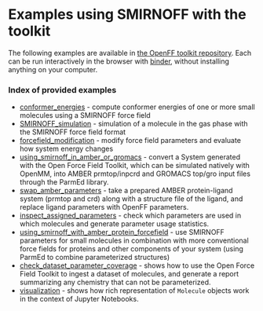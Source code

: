# Examples using SMIRNOFF with the toolkit

The following examples are available in [the OpenFF toolkit repository](https://github.com/openforcefield/openff-toolkit/tree/master/examples). Each can be run interactively in the browser with [binder](https://mybinder.org/v2/gh/openforcefield/openforcefield/master?filepath=%2Fexamples%2F), without installing anything on your computer.

### Index of provided examples

* [conformer_energies](https://github.com/openforcefield/openff-toolkit/tree/master/examples/conformer_energies) - compute conformer energies of one or more small molecules using a SMIRNOFF force field
* [SMIRNOFF_simulation](https://github.com/openforcefield/openff-toolkit/tree/master/examples/SMIRNOFF_simulation) - simulation of a molecule in the gas phase with the SMIRNOFF force field format
* [forcefield_modification](https://github.com/openforcefield/openff-toolkit/tree/master/examples/forcefield_modification) - modify force field parameters and evaluate how system energy changes
* [using_smirnoff_in_amber_or_gromacs](https://github.com/openforcefield/openff-toolkit/tree/master/examples/using_smirnoff_in_amber_or_gromacs) - convert a System generated with the Open Force Field Toolkit, which can be simulated natively with OpenMM, into AMBER prmtop/inpcrd and GROMACS top/gro input files through the ParmEd library.
* [swap_amber_parameters](https://github.com/openforcefield/openff-toolkit/tree/master/examples/swap_amber_parameters) - take a prepared AMBER protein-ligand system (prmtop and crd) along with a structure file of the ligand, and replace ligand parameters with OpenFF parameters.
* [inspect_assigned_parameters](https://github.com/openforcefield/openff-toolkit/tree/master/examples/inspect_assigned_parameters) - check which parameters are used in which molecules and generate parameter usage statistics.
* [using_smirnoff_with_amber_protein_forcefield](https://github.com/openforcefield/openff-toolkit/tree/master/examples/using_smirnoff_with_amber_protein_forcefield) - use SMIRNOFF parameters for small molecules in combination with more conventional force fields for proteins and other components of your system (using ParmEd to combine parameterized structures)
* [check_dataset_parameter_coverage](https://github.com/openforcefield/openff-toolkit/tree/master/examples/check_dataset_parameter_coverage) - shows how to use the Open Force Field Toolkit to ingest a dataset of molecules, and generate a report summarizing any chemistry that can not be parameterized.
* [visualization](https://github.com/openforcefield/openff-toolkit/tree/master/examples/visualization) - shows how rich representation of `Molecule` objects work in the context of Jupyter Notebooks.
